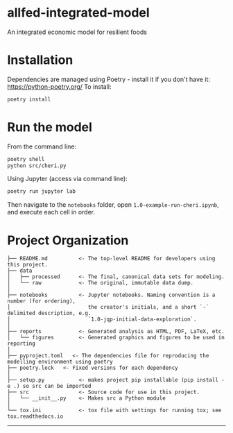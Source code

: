 allfed-integrated-model
==============================

An integrated economic model for resilient foods

# Installation
Dependencies are managed using Poetry - install it if you don't have it: https://python-poetry.org/
To install:
```bash
poetry install
```
# Run the model
From the command line:
```bash
poetry shell
python src/cheri.py
```

Using Jupyter (access via command line):
```bash
poetry run jupyter lab
```
Then navigate to the `notebooks` folder, open `1.0-example-run-cheri.ipynb`, and
execute each cell in order.


# Project Organization

    ├── README.md          <- The top-level README for developers using this project.
    ├── data
    │   ├── processed      <- The final, canonical data sets for modeling.
    │   └── raw            <- The original, immutable data dump.
    │
    ├── notebooks          <- Jupyter notebooks. Naming convention is a number (for ordering),
    │                         the creator's initials, and a short `-` delimited description, e.g.
    │                         `1.0-jqp-initial-data-exploration`.
    │
    ├── reports            <- Generated analysis as HTML, PDF, LaTeX, etc.
    │   └── figures        <- Generated graphics and figures to be used in reporting
    │
    ├── pyproject.toml   <- The dependencies file for reproducing the modelling environment using poetry
    ├── poetry.lock   <- Fixed versions for each dependency
    │
    ├── setup.py           <- makes project pip installable (pip install -e .) so src can be imported
    ├── src                <- Source code for use in this project.
    │   └── __init__.py    <- Makes src a Python module
    │   
    └── tox.ini            <- tox file with settings for running tox; see tox.readthedocs.io


--------
